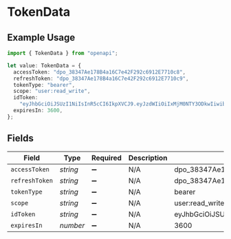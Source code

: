 # TokenData

## Example Usage

```typescript
import { TokenData } from "openapi";

let value: TokenData = {
  accessToken: "dpo_38347Ae178B4a16C7e42F292c6912E7710c8",
  refreshToken: "dpo_38347Ae178B4a16C7e42F292c6912E7710c9",
  tokenType: "bearer",
  scope: "user:read_write",
  idToken:
    "eyJhbGciOiJSUzI1NiIsInR5cCI6IkpXVCJ9.eyJzdWIiOiIxMjM0NTY3ODkwIiwibmFtZSI6IkpvaG4gRG9lIiwiaWF0IjoxNTE2MjM5MDIyfQ.4FjJ3eZJYJj7J9Jf",
  expiresIn: 3600,
};
```

## Fields

| Field                                                                                                                            | Type                                                                                                                             | Required                                                                                                                         | Description                                                                                                                      | Example                                                                                                                          |
| -------------------------------------------------------------------------------------------------------------------------------- | -------------------------------------------------------------------------------------------------------------------------------- | -------------------------------------------------------------------------------------------------------------------------------- | -------------------------------------------------------------------------------------------------------------------------------- | -------------------------------------------------------------------------------------------------------------------------------- |
| `accessToken`                                                                                                                    | *string*                                                                                                                         | :heavy_minus_sign:                                                                                                               | N/A                                                                                                                              | dpo_38347Ae178B4a16C7e42F292c6912E7710c8                                                                                         |
| `refreshToken`                                                                                                                   | *string*                                                                                                                         | :heavy_minus_sign:                                                                                                               | N/A                                                                                                                              | dpo_38347Ae178B4a16C7e42F292c6912E7710c9                                                                                         |
| `tokenType`                                                                                                                      | *string*                                                                                                                         | :heavy_minus_sign:                                                                                                               | N/A                                                                                                                              | bearer                                                                                                                           |
| `scope`                                                                                                                          | *string*                                                                                                                         | :heavy_minus_sign:                                                                                                               | N/A                                                                                                                              | user:read_write                                                                                                                  |
| `idToken`                                                                                                                        | *string*                                                                                                                         | :heavy_minus_sign:                                                                                                               | N/A                                                                                                                              | eyJhbGciOiJSUzI1NiIsInR5cCI6IkpXVCJ9.eyJzdWIiOiIxMjM0NTY3ODkwIiwibmFtZSI6IkpvaG4gRG9lIiwiaWF0IjoxNTE2MjM5MDIyfQ.4FjJ3eZJYJj7J9Jf |
| `expiresIn`                                                                                                                      | *number*                                                                                                                         | :heavy_minus_sign:                                                                                                               | N/A                                                                                                                              | 3600                                                                                                                             |